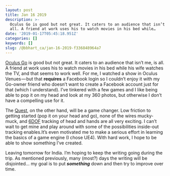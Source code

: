 ```yaml
---
layout: post
title: Jan 16 2019
description: >-
  Oculus Go is good but not great. It caters to an audience that isn’t me, is
  all. A friend at work uses his to watch movies in his bed while…
date: '2019-01-17T05:45:18.951Z'
categories: []
keywords: []
slug: /@bbhart_ca/jan-16-2019-f336848964a7
---
```


[Oculus Go](https://www.oculus.com/go/) is good but not great. It caters to an audience that isn’t me, is all. A friend at work uses his to watch movies in his bed while his wife watches the TV, and that seems to work well. For me, I watched a show in Oculus Venues — but that **requires** a Facebook login so I couldn’t enjoy it with my Go-owner friend who doesn’t want to create a Facebook account just for that (which I understand). I’ve tinkered with a few games and I like being able to pop it on my head and look at my 360 photos, but otherwise I don’t have a compelling use for it.

The [Quest](https://www.oculus.com/quest/), on the other hand, will be a game changer. Low friction to getting started (pop it on your head and go), none of the wires mucky-muck, and [6DOF](https://en.wikipedia.org/wiki/Six_degrees_of_freedom) tracking of head and hands are all very exciting. I can’t wait to get mine and play around with some of the possibilities inside-out tracking enables.It’s even motivated me to make a serious effort in learning the basics of a game engine (I chose UE4). With hard work, I hope to be able to show something I’ve created.

Leaving tomorrow for India. I’m hoping to keep the writing going during the trip. As mentioned previously, many (most?) days the writing will be disjointed… my goal is to put **_something_** down and then try to improve over time.
